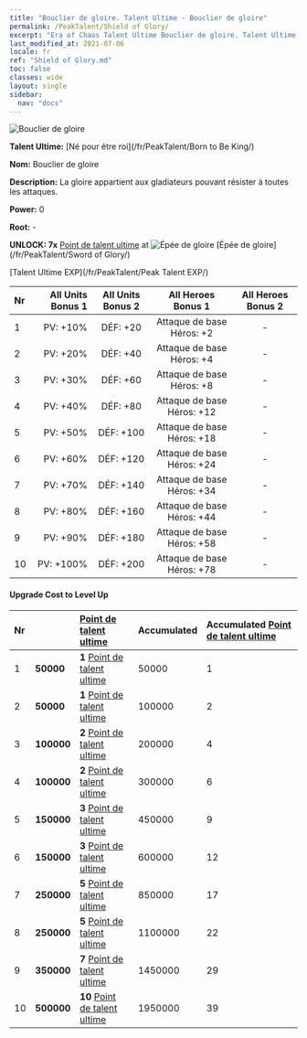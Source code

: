 ```yaml
---
title: "Bouclier de gloire. Talent Ultime - Bouclier de gloire"
permalink: /PeakTalent/Shield of Glory/
excerpt: "Era of Chaos Talent Ultime Bouclier de gloire. Talent Ultime Bouclier de gloire. Bouclier de gloire"
last_modified_at: 2021-07-06
locale: fr
ref: "Shield of Glory.md"
toc: false
classes: wide
layout: single
sidebar:
  nav: "docs"
---
```


  ![Bouclier de gloire](/images/pt/talent_4202.png)

  **Talent Ultime:** [Né pour être roi](/fr/PeakTalent/Born to Be King/)

  **Nom:** Bouclier de gloire

  **Description:** La gloire appartient aux gladiateurs pouvant résister à toutes les attaques.

  **Power:** 0

  **Root:** -

  **UNLOCK: 7x** [Point de talent ultime](/ItemsFR/con_934/) at ![Épée de gloire](/images/pt/talent_4201.png) [Épée de gloire](/fr/PeakTalent/Sword of Glory/)

  [Talent Ultime EXP](/fr/PeakTalent/Peak Talent EXP/)

  | Nr | All Units Bonus 1 | All Units Bonus 2 | All Heroes Bonus 1 | All Heroes Bonus 2 |
  |:---|--------------:|:-------------:|:-------------:|:-------------:|
  | 1 | PV: +10% | DÉF: +20 | Attaque de base Héros: +2 | - |
  | 2 | PV: +20% | DÉF: +40 | Attaque de base Héros: +4 | - |
  | 3 | PV: +30% | DÉF: +60 | Attaque de base Héros: +8 | - |
  | 4 | PV: +40% | DÉF: +80 | Attaque de base Héros: +12 | - |
  | 5 | PV: +50% | DÉF: +100 | Attaque de base Héros: +18 | - |
  | 6 | PV: +60% | DÉF: +120 | Attaque de base Héros: +24 | - |
  | 7 | PV: +70% | DÉF: +140 | Attaque de base Héros: +34 | - |
  | 8 | PV: +80% | DÉF: +160 | Attaque de base Héros: +44 | - |
  | 9 | PV: +90% | DÉF: +180 | Attaque de base Héros: +58 | - |
  | 10 | PV: +100% | DÉF: +200 | Attaque de base Héros: +78 | - |


#### Upgrade Cost to Level Up

  | Nr | <i class="fas fa-coins"/> | [Point de talent ultime](/ItemsFR/con_934/) | Accumulated <i class="fas fa-coins"/> | Accumulated [Point de talent ultime](/ItemsFR/con_934/) |
  |:---|:--------------|:-------------|:-------------|:-------------|
  | 1 | **50000** | **1** [Point de talent ultime](/ItemsFR/con_934/) | 50000 | 1 |
  | 2 | **50000** | **1** [Point de talent ultime](/ItemsFR/con_934/) | 100000 | 2 |
  | 3 | **100000** | **2** [Point de talent ultime](/ItemsFR/con_934/) | 200000 | 4 |
  | 4 | **100000** | **2** [Point de talent ultime](/ItemsFR/con_934/) | 300000 | 6 |
  | 5 | **150000** | **3** [Point de talent ultime](/ItemsFR/con_934/) | 450000 | 9 |
  | 6 | **150000** | **3** [Point de talent ultime](/ItemsFR/con_934/) | 600000 | 12 |
  | 7 | **250000** | **5** [Point de talent ultime](/ItemsFR/con_934/) | 850000 | 17 |
  | 8 | **250000** | **5** [Point de talent ultime](/ItemsFR/con_934/) | 1100000 | 22 |
  | 9 | **350000** | **7** [Point de talent ultime](/ItemsFR/con_934/) | 1450000 | 29 |
  | 10 | **500000** | **10** [Point de talent ultime](/ItemsFR/con_934/) | 1950000 | 39 |

